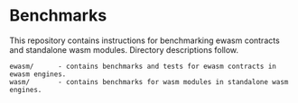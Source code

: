 
# Benchmarks

This repository contains instructions for benchmarking ewasm contracts and standalone wasm modules. Directory descriptions follow.

```
ewasm/		- contains benchmarks and tests for ewasm contracts in ewasm engines.
wasm/		- contains benchmarks for wasm modules in standalone wasm engines.
```

